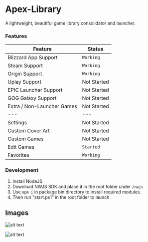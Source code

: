 # Apex-Library
A lightweight, beautiful game library consolidator and launcher.

### Features
Feature | Status
--- | ---
Blizzard App Support | `Working`
Steam Support | `Working`
Origin Support | `Working`
Uplay Support | Not Started
EPIC Launcher Support | Not Started
GOG Galaxy Support | Not Started
Extra / Non-Launcher Games | Not Started
--- | ---
Settings | Not Started
Custom Cover Art | Not Started
Custom Games | Not Started
Edit Games | `Started`
Favorites | `Working`

### Development
1. Install NodeJS
2. Download NWJS SDK and place it in the root folder under `/nwjs`
3. Use `npm i` in package bin directory to install required modules.
4. Then run "start.ps1" in the root folder to launch.

## Images

![alt text](https://i.imgur.com/kBlHow1.png "Library Page")

![alt text](https://media.giphy.com/media/lnfgomzMzPfqhagj6G/giphy.gif)
